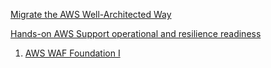 [Migrate the AWS Well-Architected Way](https://catalog.workshops.aws/well-architected-migration/en-US)

[Hands-on AWS Support operational and resilience readiness](https://catalog.us-east-1.prod.workshops.aws/workshops/425648be-6b4b-4e60-90d2-077a74de91ab/en-US)

1. [AWS WAF Foundation I](https://catalog.us-east-1.prod.workshops.aws/workshops/84e87f63-1dfc-4935-8e25-59cf02bea425/en-US/aws-waf-foundation-i)

